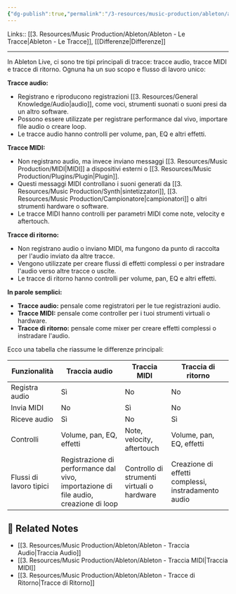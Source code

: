 ```yaml
---
{"dg-publish":true,"permalink":"/3-resources/music-production/ableton/ableton-differenza-tra-traccia-audio-midi-e-tracce-di-ritorno/"}
---
```


Links:: [[3. Resources/Music Production/Ableton/Ableton - Le Tracce\|Ableton - Le Tracce]], [[Differenze\|Differenze]]

---
In Ableton Live, ci sono tre tipi principali di tracce: tracce audio, tracce MIDI e tracce di ritorno. Ognuna ha un suo scopo e flusso di lavoro unico:

**Tracce audio:**

- Registrano e riproducono registrazioni [[3. Resources/General Knowledge/Audio\|audio]], come voci, strumenti suonati o suoni presi da un altro software.
- Possono essere utilizzate per registrare performance dal vivo, importare file audio o creare loop.
- Le tracce audio hanno controlli per volume, pan, EQ e altri effetti.

**Tracce MIDI:**

- Non registrano audio, ma invece inviano messaggi [[3. Resources/Music Production/MIDI\|MIDI]] a dispositivi esterni o [[3. Resources/Music Production/Plugins/Plugin\|Plugin]].
- Questi messaggi MIDI controllano i suoni generati da [[3. Resources/Music Production/Synth\|sintetizzatori]], [[3. Resources/Music Production/Campionatore\|campionatori]] o altri strumenti hardware o software.
- Le tracce MIDI hanno controlli per parametri MIDI come note, velocity e aftertouch.

**Tracce di ritorno:**

- Non registrano audio o inviano MIDI, ma fungono da punto di raccolta per l'audio inviato da altre tracce.
- Vengono utilizzate per creare flussi di effetti complessi o per instradare l'audio verso altre tracce o uscite.
- Le tracce di ritorno hanno controlli per volume, pan, EQ e altri effetti.

**In parole semplici:**

- **Tracce audio:** pensale come registratori per le tue registrazioni audio.
- **Tracce MIDI:** pensale come controller per i tuoi strumenti virtuali o hardware.
- **Tracce di ritorno:** pensale come mixer per creare effetti complessi o instradare l'audio.

Ecco una tabella che riassume le differenze principali:

|Funzionalità|Traccia audio|Traccia MIDI|Traccia di ritorno|
|---|---|---|---|
|Registra audio|Sì|No|No|
|Invia MIDI|No|Sì|No|
|Riceve audio|Sì|No|Sì|
|Controlli|Volume, pan, EQ, effetti|Note, velocity, aftertouch|Volume, pan, EQ, effetti|
|Flussi di lavoro tipici|Registrazione di performance dal vivo, importazione di file audio, creazione di loop|Controllo di strumenti virtuali o hardware|Creazione di effetti complessi, instradamento audio|



## 🔗 Related Notes

- [[3. Resources/Music Production/Ableton/Ableton - Traccia Audio\|Traccia Audio]]
- [[3. Resources/Music Production/Ableton/Ableton - Traccia MIDI\|Traccia MIDI]]
- [[3. Resources/Music Production/Ableton/Ableton - Tracce di Ritorno\|Tracce di Ritorno]]